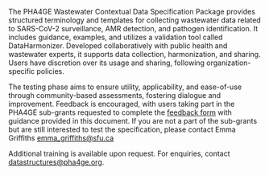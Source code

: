 The PHA4GE Wastewater Contextual Data Specification Package provides structured terminology and templates for collecting wastewater data related to SARS-CoV-2 surveillance, AMR detection, and pathogen identification. It includes guidance, examples, and utilizes a validation tool called DataHarmonizer. Developed collaboratively with public health and wastewater experts, it supports data collection, harmonization, and sharing. Users have discretion over its usage and sharing, following organization-specific policies. 

The testing phase aims to ensure utility, applicability, and ease-of-use through community-based assessments, fostering dialogue and improvement. Feedback is encouraged, with users taking part in the PHA4GE sub-grants requested to complete the [feedback form]() with guidance provided in this document. If you are not a part of the sub-grants but are still interested to test the specification, please contact Emma Griffiths emma_griffiths@sfu.ca

Additional training is available upon request. For enquiries, contact datastructures@pha4ge.org.